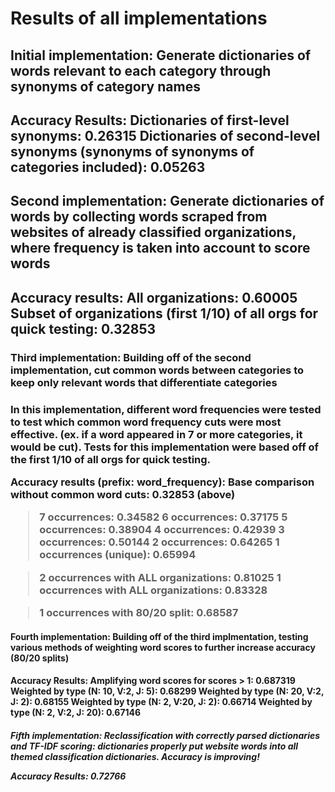 # Results of all implementations

<h2> Initial implementation: Generate dictionaries of words relevant to each category through synonyms of category names <h2>

Accuracy Results:
Dictionaries of first-level synonyms: 0.26315
Dictionaries of second-level synonyms (synonyms of synonyms of categories included): 0.05263

<h2> Second implementation: Generate dictionaries of words by collecting words scraped from websites of already classified organizations, where frequency is taken into account to score words <h2>

Accuracy results:
All organizations: 0.60005
Subset of organizations (first 1/10) of all orgs for quick testing: 0.32853

<h3> Third implementation: Building off of the second implementation, cut common words between categories to keep only relevant words that differentiate categories <h3>
In this implementation, different word frequencies were tested to test which common word frequency cuts were most effective. (ex. if a word appeared in 7 or more categories, it would be cut). Tests for this implementation were based off of the first 1/10 of all orgs for quick testing.

Accuracy results (prefix: word_frequency):
Base comparison without common word cuts: 0.32853 (above)
> 7 occurrences: 0.34582
> 6 occurrences: 0.37175
> 5 occurrences: 0.38904
> 4 occurrences: 0.42939
> 3 occurrences: 0.50144
> 2 occurrences: 0.64265
> 1 occurrences (unique): 0.65994

> 2 occurrences with ALL organizations: 0.81025
> 1 occurrences with ALL organizations: 0.83328

> 1 occurrences with 80/20 split: 0.68587

<h4> Fourth implementation: Building off of the third implmentation, testing various methods of weighting word scores to further increase accuracy (80/20 splits) <h4>

Accuracy Results:
Amplifying word scores for scores > 1: 0.687319
Weighted by type (N: 10, V:2, J: 5): 0.68299
Weighted by type (N: 20, V:2, J: 2): 0.68155
Weighted by type (N: 2, V:20, J: 2): 0.66714
Weighted by type (N: 2, V:2, J: 20): 0.67146

<h5> Fifth implementation: Reclassification with correctly parsed dictionaries and TF-IDF scoring: dictionaries properly put website words into all themed classification dictionaries. Accuracy is improving!

Accuracy Results: 0.72766